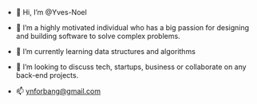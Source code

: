 - 👋 Hi, I’m @Yves-Noel
- 👀 I’m a highly motivated individual who has a big passion for designing and building software to solve complex problems.
- 🌱 I’m currently learning data structures and algorithms
- 💞️ I’m looking to discuss tech, startups, business or collaborate on any back-end projects.

- 📫 ynforbang@gmail.com


